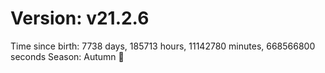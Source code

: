 # Version: v21.2.6
Time since birth: 7738 days, 185713 hours, 11142780 minutes, 668566800 seconds
Season: Autumn 🍁
